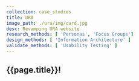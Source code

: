 ```yaml
---
collection: case_studies
title: URA
image_path: ./ura/img/card.jpg
desc: Revamping URA website
research_methods: [ 'Personas', 'Focus Groups']
design_methods: [ 'Information Architecture' ]
validate_methods: [ 'Usability Testing' ]
---
```


## {{page.title}}!